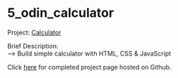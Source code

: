 # 5_odin_calculator  

Project: [Calculator](https://www.theodinproject.com/lessons/foundations-calculator)  

Brief Description:  
--> Build simple calculator with HTML, CSS &amp; JavaScript


Click [here](https://ongks-user.github.io/5_odin_calculator/) for completed project page hosted on Github. 
